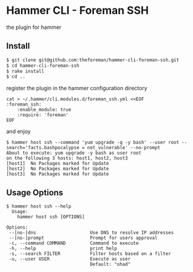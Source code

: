 Hammer CLI - Foreman SSH
========================

the plugin for hammer

Install
-------

```bash
$ git clone git@github.com:theforeman/hammer-cli-foreman-ssh.git
$ cd hammer-cli-foreman-ssh
$ rake install
$ cd ..
```

register the plugin in the hammer configuration directory

```
cat > ~/.hammer/cli.modules.d/foreman_ssh.yml <<EOF
:foreman_ssh:
    :enable_module: true
    :require: 'foreman'
EOF
```

and enjoy

```
$ hammer host ssh --command 'yum upgrade -q -y bash' --user root --search='facts.bashpocalypse = not_vulnerable' --no-prompt
About to execute: yum upgrade -y bash as user root
on the following 3 hosts: host1, host2, host3
[host1]  No Packages marked for Update
[host2]  No Packages marked for Update
[host3]  No Packages marked for Update
```

Usage Options
-------------


```
$ hammer host ssh --help
  Usage:
    hammer host ssh [OPTIONS]

Options:
 --[no-]dns                    Use DNS to resolve IP addresses
 --[no-]prompt                 Prompt for users approval
 -c, --command COMMAND         Command to execute
 -h, --help                    print help
 -s, --search FILTER           Filter hosts based on a filter
 -u, --user USER               Execute as user
                               Default: "ohad"
```
